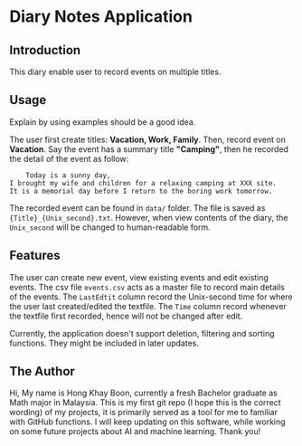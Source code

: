 # Diary Notes Application

## Introduction

This diary enable user to record events on multiple titles. 

## Usage

Explain by using examples should be a good idea.

The user first create titles: **Vacation, Work, Family**. Then, record event on **Vacation**. 
Say the event has a summary title **"Camping"**, then he recorded the detail of the event as follow: 

```
    Today is a sunny day,
I brought my wife and children for a relaxing camping at XXX site.
It is a memorial day before I return to the boring work tomorrow.
```

The recorded event can be found in `data/` folder. The file is saved as `{Title}_{Unix_second}.txt`. However, when view contents of the diary, the `Unix_second` will be changed to human-readable form. 

## Features

The user can create new event, view existing events and edit existing events. 
The csv file `events.csv` acts as a master file to record main details of the events. 
The `LastEdtit` column record the Unix-second time for where the user last created/edited the textfile.
The `Time` column record whenever the textfile first recorded, hence will not be changed after edit.

Currently, the application doesn't support deletion, filtering and sorting functions. They might be included in later updates. 

## The Author

Hi, My name is Hong Khay Boon, currently a fresh Bachelor graduate as Math major in Malaysia. This is my first git repo (I hope this is the correct wording) of my projects, it is primarily served as a tool for me to familiar with GitHub functions. 
I will keep updating on this software, while working on some future projects about AI and machine learning. Thank you!
